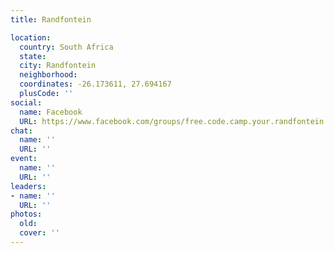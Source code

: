 ```yaml
---
title: Randfontein

location:
  country: South Africa
  state: 
  city: Randfontein
  neighborhood: 
  coordinates: -26.173611, 27.694167
  plusCode: ''
social:
  name: Facebook
  URL: https://www.facebook.com/groups/free.code.camp.your.randfontein
chat:
  name: ''
  URL: ''
event:
  name: ''
  URL: ''
leaders:
- name: ''
  URL: ''
photos:
  old: 
  cover: ''
---
```

